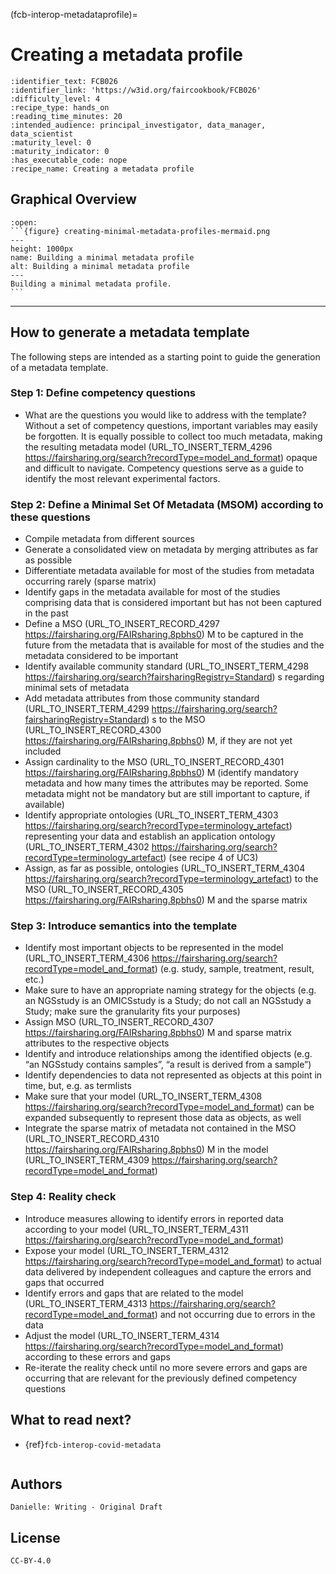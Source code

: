 (fcb-interop-metadataprofile)=
# Creating a metadata profile


````{panels_fairplus}
:identifier_text: FCB026
:identifier_link: 'https://w3id.org/faircookbook/FCB026'
:difficulty_level: 4
:recipe_type: hands_on
:reading_time_minutes: 20
:intended_audience: principal_investigator, data_manager, data_scientist 
:maturity_level: 0
:maturity_indicator: 0
:has_executable_code: nope
:recipe_name: Creating a metadata profile
```` 


## Graphical Overview



````{dropdown} 
:open:
```{figure} creating-minimal-metadata-profiles-mermaid.png
---
height: 1000px
name: Building a minimal metadata profile
alt: Building a minimal metadata profile
---
Building a minimal metadata profile.
```
````

---


## How to generate a metadata template

The following steps are intended as a starting point to guide the generation of a metadata template. 

### Step 1: Define competency questions
- What are the questions you would like to address with the template?
Without a set of competency questions, important variables may easily be forgotten. It is equally possible to collect too much metadata, making the resulting metadata model (URL_TO_INSERT_TERM_4296 https://fairsharing.org/search?recordType=model_and_format)  opaque and difficult to navigate. Competency questions serve as a guide to identify the most relevant experimental factors.

### Step 2: Define a Minimal Set Of Metadata (MSOM) according to these questions
- Compile metadata from different sources
- Generate a consolidated view on metadata by merging attributes as far as possible
- Differentiate metadata available for most of the studies from metadata occurring rarely (sparse matrix)
- Identify gaps in the metadata available for most of the studies comprising data that is considered important but has not been captured in the past
- Define a MSO (URL_TO_INSERT_RECORD_4297 https://fairsharing.org/FAIRsharing.8pbhs0) M to be captured in the future from the metadata that is available for most of the studies and the metadata considered to be important
- Identify available community standard (URL_TO_INSERT_TERM_4298 https://fairsharing.org/search?fairsharingRegistry=Standard) s regarding minimal sets of metadata
- Add metadata attributes from those community standard (URL_TO_INSERT_TERM_4299 https://fairsharing.org/search?fairsharingRegistry=Standard) s to the MSO (URL_TO_INSERT_RECORD_4300 https://fairsharing.org/FAIRsharing.8pbhs0) M, if they are not yet included
- Assign cardinality to the MSO (URL_TO_INSERT_RECORD_4301 https://fairsharing.org/FAIRsharing.8pbhs0) M (identify mandatory metadata and how many times the attributes may be reported. Some metadata might not be mandatory but are still important to capture, if available)
- Identify appropriate ontologies (URL_TO_INSERT_TERM_4303 https://fairsharing.org/search?recordType=terminology_artefact)  representing your data and establish an application ontology (URL_TO_INSERT_TERM_4302 https://fairsharing.org/search?recordType=terminology_artefact)  (see recipe 4 of UC3)
- Assign, as far as possible, ontologies (URL_TO_INSERT_TERM_4304 https://fairsharing.org/search?recordType=terminology_artefact)  to the MSO (URL_TO_INSERT_RECORD_4305 https://fairsharing.org/FAIRsharing.8pbhs0) M and the sparse matrix 

### Step 3: Introduce semantics into the template
- Identify most important objects to be represented in the model (URL_TO_INSERT_TERM_4306 https://fairsharing.org/search?recordType=model_and_format)  (e.g. study, sample, treatment, result, etc.)
- Make sure to have an appropriate naming strategy for the objects (e.g. an NGSstudy is an OMICSstudy is a Study; do not call an NGSstudy a Study; make sure the granularity fits your purposes)
- Assign MSO (URL_TO_INSERT_RECORD_4307 https://fairsharing.org/FAIRsharing.8pbhs0) M and sparse matrix attributes to the respective objects
- Identify and introduce relationships among the identified objects (e.g. “an NGSstudy contains samples”, “a result is derived from a sample”) 
- Identify dependencies to data not represented as objects at this point in time, but, e.g. as termlists
- Make sure that your model (URL_TO_INSERT_TERM_4308 https://fairsharing.org/search?recordType=model_and_format)  can be expanded subsequently to represent those data as objects, as well
- Integrate the sparse matrix of metadata not contained in the MSO (URL_TO_INSERT_RECORD_4310 https://fairsharing.org/FAIRsharing.8pbhs0) M in the model (URL_TO_INSERT_TERM_4309 https://fairsharing.org/search?recordType=model_and_format) 

### Step 4:  Reality check
- Introduce measures allowing to identify errors in reported data according to your model (URL_TO_INSERT_TERM_4311 https://fairsharing.org/search?recordType=model_and_format) 
- Expose your model (URL_TO_INSERT_TERM_4312 https://fairsharing.org/search?recordType=model_and_format)  to actual data delivered by independent colleagues and capture the errors and gaps that occurred
- Identify errors and gaps that are related to the model (URL_TO_INSERT_TERM_4313 https://fairsharing.org/search?recordType=model_and_format)  and not occurring due to errors in the data
- Adjust the model (URL_TO_INSERT_TERM_4314 https://fairsharing.org/search?recordType=model_and_format)  according to these errors and gaps
- Re-iterate the reality check until no more severe errors and gaps are occurring that are relevant for the previously defined competency questions


##  What to read next?

- {ref}`fcb-interop-covid-metadata`

````{rdmkit_panel}
````



## Authors

````{authors_fairplus}
Danielle: Writing - Original Draft
````


## License

````{license_fairplus}
CC-BY-4.0
````



